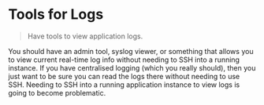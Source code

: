 # Tools for Logs

> Have tools to view application logs.

You should have an admin tool, syslog viewer, or something that allows you to view current real-time log info without needing to SSH into a running instance. If you have centralised logging (which you really should), then you just want to be sure you can read the logs there without needing to use SSH. Needing to SSH into a running application instance to view logs is going to become problematic.